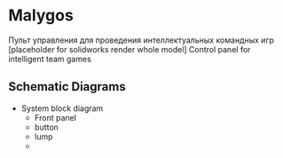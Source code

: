 # Malygos
Пульт управления для проведения интеллектуальных командных игр 
[placeholder for solidworks render whole model]
Control panel for intelligent team games

Schematic Diagrams
---
- System block diagram
	- Front panel
	- button
	- lump
	- 


<!--stackedit_data:
eyJoaXN0b3J5IjpbLTEzNTk5ODM3MTFdfQ==
-->